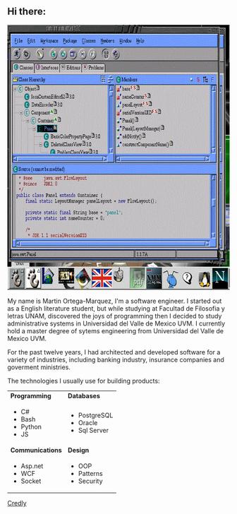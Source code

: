 ## Hi there:

<p>
<img src="images/vage.png" width="686" height="600" alt="">
</p>

My name is Martin Ortega-Marquez, I'm a software engineer.
I started out as a English literature student, but while studying at Facultad de Filosofia y letras UNAM, discovered the joys of programming then I decided
to study administrative systems in Universidad del Valle de Mexico UVM.
I currently hold a master degree of sytems engineering from Universidad del Valle de Mexico UVM.

For the past twelve years, I had architected and developed software for a variety of industries, including banking industry, insurance companies and goverment ministries.

The technologies I usually use for building products:
<table width="100%">
<tr>
	<td><b>Programming</b></td>
	<td><b>Databases</b></td>
</tr>
<td>
<p align="Justify">
	<ul>
		<li>C#</li>
		<li>Bash</li>
		<li>Python</li>
		<li>JS</li>
	</ul>
	</p>
</td>
<td>
<p align="justify">
	<ul>
		<li>PostgreSQL</li>
		<li>Oracle</li>
		<li>Sql Server</li>
	</ul>
</p>
</td>
</tr>
<tr>
	<td><b>Communications</b></td>
	<td><b>Design</b></td>
</tr>
<tr>
<td>
<p align="justify">
	<ul>
		<li>Asp.net</li>
		<li>WCF</li>
		<li>Socket</li>
	</ul>
	</p>
</td>
<td>
<p align="justify">
	<ul>
		<li>OOP</li>
		<li>Patterns</li>
		<li>Security</li>
	</ul>
</p>
</td>
</tr>
</table>

<a href="https://www.credly.com/users/martin-ortega-marquez">Credly</a>
<!--
**lynxestudio/lynxestudio** is a ✨ _special_ ✨ repository because its `README.md` (this file) appears on your GitHub profile.

Here are some ideas to get you started:
-->

